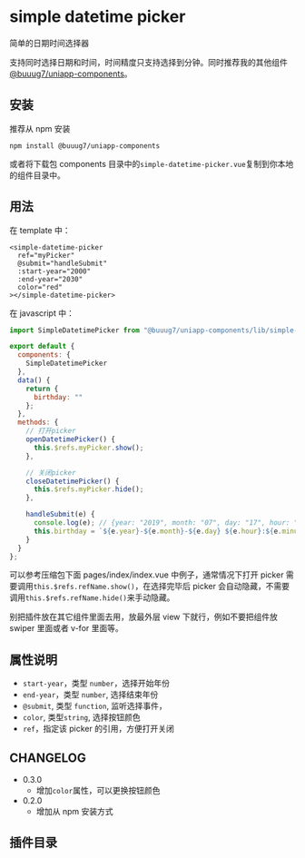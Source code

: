 # simple datetime picker

简单的日期时间选择器

支持同时选择日期和时间，时间精度只支持选择到分钟。同时推荐我的其他组件[@buuug7/uniapp-components](https://www.npmjs.com/package/@buuug7/uniapp-components)。

## 安装

推荐从 npm 安装

```
npm install @buuug7/uniapp-components
```

或者将下载包 components 目录中的`simple-datetime-picker.vue`复制到你本地的组件目录中。

## 用法

在 template 中：

```vue
<simple-datetime-picker
  ref="myPicker"
  @submit="handleSubmit"
  :start-year="2000"
  :end-year="2030"
  color="red"
></simple-datetime-picker>
```

在 javascript 中：

```javascript
import SimpleDatetimePicker from "@buuug7/uniapp-components/lib/simple-datetime-picker";

export default {
  components: {
    SimpleDatetimePicker
  },
  data() {
    return {
      birthday: ""
    };
  },
  methods: {
    // 打开picker
    openDatetimePicker() {
      this.$refs.myPicker.show();
    },

    // 关闭picker
    closeDatetimePicker() {
      this.$refs.myPicker.hide();
    },

    handleSubmit(e) {
      console.log(e); // {year: "2019", month: "07", day: "17", hour: "15", minute: "21"}
      this.birthday = `${e.year}-${e.month}-${e.day} ${e.hour}:${e.minute}`;
    }
  }
};
```

可以参考压缩包下面 pages/index/index.vue 中例子，通常情况下打开 picker 需要调用`this.$refs.refName.show()`，在选择完毕后 picker 会自动隐藏，不需要调用`this.$refs.refName.hide()`来手动隐藏。

别把插件放在其它组件里面去用，放最外层 view 下就行，例如不要把组件放 swiper 里面或者 v-for 里面等。

## 属性说明

- `start-year`，类型 `number`，选择开始年份
- `end-year`，类型 `number`, 选择结束年份
- `@submit`, 类型 `function`, 监听选择事件，
- `color`, 类型`string`, 选择按钮颜色
- `ref`，指定该 picker 的引用，方便打开关闭

## CHANGELOG

- 0.3.0
  - 增加`color`属性，可以更换按钮颜色
- 0.2.0
  - 增加从 npm 安装方式

## 插件目录
